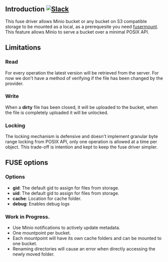 Introduction [![Slack](https://slack.minio.io/slack?type=svg)](https://slack.minio.io)
------------

This fuse driver allows Minio bucket or any bucket on S3 compatible storage to be mounted as a local, as a prerequesite you need [fusermount](http://man7.org/linux/man-pages/man1/fusermount.1.html). This feature allows Minio to serve a bucket over a minimal POSIX API.

Limitations
----------

### Read

For every operation the latest version will be retrieved from the server. For now we don't have a method of verifying if the file has been changed by the provider.

### Write

When a **dirty** file has been closed, it will be uploaded to the bucket, when the file is completely uploaded it will be unlocked.

### Locking

The locking mechanism is defensive and doesn't implement granular byte range locking from POSIX API, only one operation is allowed at a time per object. This trade-off is intention and kept to keep the fuse driver simpler.

FUSE options
----------

### Options

* **gid**: The default gid to assign for files from storage.
* **uid**: The default gid to assign for files from storage.
* **cache**: Location for cache folder.
* **debug**: Enables debug logs

### Work in Progress.

- Use Minio notifications to actively update metadata.
- One mountpoint per bucket.
- Each mountpoint will have its own cache folders and can be mounted to one bucket.
- Renaming directories will cause an error when directly accessing the newly moved folder.
